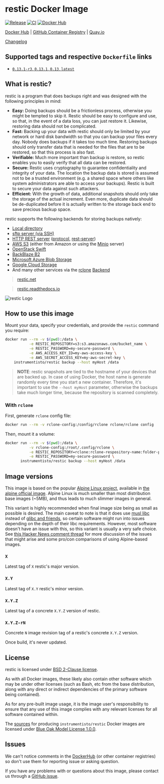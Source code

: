 restic Docker Image
===================

[![Release](https://img.shields.io/github/v/release/instrumentisto/restic-docker-image "Release")](https://github.com/instrumentisto/restic-docker-image/releases)
[![CI](https://github.com/instrumentisto/restic-docker-image/workflows/CI/badge.svg?branch=main "CI")](https://github.com/instrumentisto/restic-docker-image/actions?query=workflow%3ACI+branch%3Amain)
[![Docker Hub](https://img.shields.io/docker/pulls/instrumentisto/restic?label=Docker%20Hub%20pulls "Docker Hub pulls")](https://hub.docker.com/r/instrumentisto/restic)

[Docker Hub](https://hub.docker.com/r/instrumentisto/restic)
| [GitHub Container Registry](https://github.com/orgs/instrumentisto/packages/container/package/restic)
| [Quay.io](https://quay.io/repository/instrumentisto/restic)

[Changelog](https://github.com/instrumentisto/restic-docker-image/blob/main/CHANGELOG.md)




## Supported tags and respective `Dockerfile` links

- [`0.13.1-r3`, `0.13.1`, `0.13`, `latest`][201]




## What is restic?

restic is a program that does backups right and was designed with the following principles in mind:
- __Easy:__ Doing backups should be a frictionless process, otherwise you might be tempted to skip it. Restic should be easy to configure and use, so that, in the event of a data loss, you can just restore it. Likewise, restoring data should not be complicated.
- __Fast:__ Backing up your data with restic should only be limited by your network or hard disk bandwidth so that you can backup your files every day. Nobody does backups if it takes too much time. Restoring backups should only transfer data that is needed for the files that are to be restored, so that this process is also fast.
- __Verifiable:__ Much more important than backup is restore, so restic enables you to easily verify that all data can be restored.
- __Secure:__ Restic uses cryptography to guarantee confidentiality and integrity of your data. The location the backup data is stored is assumed not to be a trusted environment (e.g. a shared space where others like system administrators are able to access your backups). Restic is built to secure your data against such attackers.
- __Efficient:__ With the growth of data, additional snapshots should only take the storage of the actual increment. Even more, duplicate data should be de-duplicated before it is actually written to the storage back end to save precious backup space.

restic supports the following backends for storing backups natively:
- [Local directory](https://restic.readthedocs.io/en/latest/manual.html#local)
- [sftp server (via SSH)](https://restic.readthedocs.io/en/latest/manual.html#sftp)
- [HTTP REST server](https://restic.readthedocs.io/en/latest/manual.html#rest-server) ([protocol](https://github.com/restic/restic/blob/master/doc/rest_backend.rst), [rest-server](https://github.com/restic/rest-server))
- [AWS S3](https://restic.readthedocs.io/en/latest/manual.html#amazon-s3) (either from Amazon or using the [Minio](https://minio.io) server)
- [OpenStack Swift](https://restic.readthedocs.io/en/latest/manual.html#openstack-swift)
- [BackBlaze B2](https://restic.readthedocs.io/en/latest/manual.html#backblaze-b2)
- [Microsoft Azure Blob Storage](https://restic.readthedocs.io/en/latest/manual.html#microsoft-azure-blob-storage)
- [Google Cloud Storage](https://restic.readthedocs.io/en/latest/manual.html#google-cloud-storage)
- And many other services via the [rclone](https://rclone.org) [Backend](https://restic.readthedocs.io/en/latest/030_preparing_a_new_repo.html#other-services-via-rclone)

> [restic.net](https://restic.net)

> [restic.readthedocs.io](https://restic.readthedocs.io/en/latest)

![restic Logo](http://restic.readthedocs.io/en/latest/_static/logo.png)




## How to use this image

Mount your data, specify your credentials, and provide the `restic` command you require:
```bash
docker run --rm -v $(pwd):/data \
           -e RESTIC_REPOSITORY=s3:s3.amazonaws.com/bucket_name \
           -e RESTIC_PASSWORD=my-secure-password \
           -e AWS_ACCESS_KEY_ID=my-aws-access-key \
           -e AWS_SECRET_ACCESS_KEY=my-aws-secret-key \
    instrumentisto/restic backup --host myHost /data
```

> __NOTE__: restic snapshots are tied to the hostname of your devices that are backed up. In case of using Docker, the host name is generate randomly every time you start a new container. Therefore, it's important to use the `--host myHost` parameter, otherwise the backups take much longer time, because the repository is scanned completely.


### With `rclone`

First, generate `rclone` config file:
```bash
docker run --rm -v rclone-config:/config/rclone rclone/rclone config
```

Then, mount it a volume:
```bash
docker run --rm -v $(pwd):/data \
           -v rclone-config:/root/.config/rclone \
           -e RESTIC_REPOSITORY=rclone:rclone-respository-name:folder-path \
           -e RESTIC_PASSWORD=my-secure-password \
       instrumentisto/restic backup --host myHost /data
```




## Image versions

This image is based on the popular [Alpine Linux project][1], available in [the alpine official image][2]. Alpine Linux is much smaller than most distribution base images (~5MB), and thus leads to much slimmer images in general.

This variant is highly recommended when final image size being as small as possible is desired. The main caveat to note is that it does use [musl libc][4] instead of [glibc and friends][5], so certain software might run into issues depending on the depth of their libc requirements. However, most software doesn't have an issue with this, so this variant is usually a very safe choice. See [this Hacker News comment thread][6] for more discussion of the issues that might arise and some pro/con comparisons of using Alpine-based images.


### `X`

Latest tag of `X` restic's major version.


### `X.Y`

Latest tag of `X.Y` restic's minor version.


### `X.Y.Z`

Latest tag of a concrete `X.Y.Z` version of restic.


### `X.Y.Z-rN`

Concrete `N` image revision tag of a restic's concrete `X.Y.Z` version.

Once build, it's never updated.




## License

restic is licensed under [BSD 2-Clause license][93].

As with all Docker images, these likely also contain other software which may be under other licenses (such as Bash, etc from the base distribution, along with any direct or indirect dependencies of the primary software being contained).

As for any pre-built image usage, it is the image user's responsibility to ensure that any use of this image complies with any relevant licenses for all software contained within.

The [sources][92] for producing `instrumentisto/restic` Docker images are licensed under [Blue Oak Model License 1.0.0][91].




## Issues

We can't notice comments in the [DockerHub] (or other container registries) so don't use them for reporting issue or asking question.

If you have any problems with or questions about this image, please contact us through a [GitHub issue][90].





[DockerHub]: https://hub.docker.com

[1]: http://alpinelinux.org
[2]: https://hub.docker.com/_/alpine
[4]: http://www.musl-libc.org
[5]: http://www.etalabs.net/compare_libcs.html
[6]: https://news.ycombinator.com/item?id=10782897

[90]: https://github.com/instrumentisto/restic-docker-image/issues
[91]: https://github.com/instrumentisto/restic-docker-image/blob/main/LICENSE.md
[92]: https://github.com/instrumentisto/restic-docker-image
[93]: https://github.com/restic/restic/blob/master/LICENSE

[201]: https://github.com/instrumentisto/restic-docker-image/blob/main/Dockerfile

